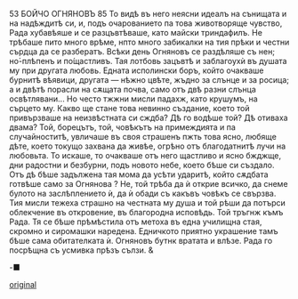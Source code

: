 ﻿53
БОЙЧО ОГНЯНОВЪ
85
То видѣ въ него неясни идеалъ на сънищата и на надѣждитѣ си, и, подъ очарованието па това животворяще чувство, Рада хубавѣяше и се разцъвтѣваше, като майски триндафилъ.
Не трѣбаше пито много врѣме, нпто много забикалки на тия прѣки и честни сърдца да се разбератъ. Всѣки день Огняновъ се раздѣляше съ нен; но́-плѣпенъ и по́щастливъ. Тая лотбовь зацъвтѣ и заблагоухѝ въ душата му при другата любовь. Едната исполински боръ, който очакваше бурнитѣ вѣявици, другата — нѣжно цвѣте, жъдно за слънце и за росица; а и двѣтѣ порасли на сѫщата почва, само отъ двѣ разни слънца освѣтлявани...
Но често тжжни мисли падахж, като крушумъ, на сърцето му. Какво ще стане това невинно създание, което той привързваше на неизвѣстната си сждба? Дѣ го водѣше той? Дѣ отиваха двама? Той, борецътъ, той, човѣкътъ на примеждията и па случайноститѣ, увличаше въ своя страшенъ пжть това ясно, любяще дѣте, което токущо захвана да живѣе, огрѣно отъ благодатнитѣ лучи на любовьта. То искаше, то очакваше отъ него щастливо и ясно бжджще, дни радостни и безбурни, подъ новото небе, което бѣше си създало. Отъ дѣ бѣше задължена тая мома да усѣти ударитѣ, който сѫдбата готвѣше само за Огнянова ?
Не, той трѣба да ѝ открие всичко, да снеме булото на заслѣплението ѝ, да ѝ обади съ какъвъ човѣкъ се свързва. Тия мисли тежеха страшно на честната му душа и той рѣши да потърси облекчение въ откровение, въ благородна исповѣдь.
Той тръгнж къмъ Рада.
Тя се бѣше прѣмѣстила отъ метоха въ една училищна стая, скромно и сиромашки наредена. Едничкото приятно украшение тамъ бѣше сама обитателката ѝ.
Огняновъ бутнк вратата и влѣзе.
Рада го посрѣщна съ усмивка прѣзъ сълзи.
&

-■


[original](images/100.jpg)